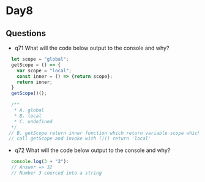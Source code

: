 # Day8

## **Questions**
* q71
What will the code below output to the console and why?
```js
  let scope = "global";
  getScope = () => {
    var scope = "local";
    const inner = () => {return scope};
    return inner;
  }
  getScope()();

  /**
   * A. global
   * B. local
   * C. undefined
  */
 // B. getScope return inner function which return variable scope which is "local".
 // call getScope and invoke with ()() return 'local'
```

* q72
What will the code below output to the console and why?
```js
  console.log(3 + "2"):
  // Answer => 32
  // Number 3 coerced into a string
```
